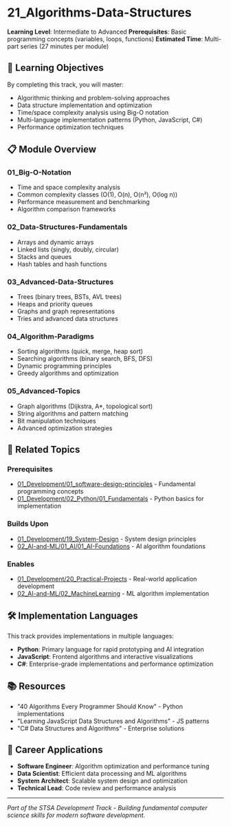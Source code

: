 # 21_Algorithms-Data-Structures

**Learning Level**: Intermediate to Advanced
**Prerequisites**: Basic programming concepts (variables, loops, functions)
**Estimated Time**: Multi-part series (27 minutes per module)

## 🎯 Learning Objectives

By completing this track, you will master:

- Algorithmic thinking and problem-solving approaches
- Data structure implementation and optimization
- Time/space complexity analysis using Big-O notation
- Multi-language implementation patterns (Python, JavaScript, C#)
- Performance optimization techniques

## 📋 Module Overview

### **01_Big-O-Notation**
- Time and space complexity analysis
- Common complexity classes (O(1), O(n), O(n²), O(log n))
- Performance measurement and benchmarking
- Algorithm comparison frameworks

### **02_Data-Structures-Fundamentals**
- Arrays and dynamic arrays
- Linked lists (singly, doubly, circular)
- Stacks and queues
- Hash tables and hash functions

### **03_Advanced-Data-Structures**
- Trees (binary trees, BSTs, AVL trees)
- Heaps and priority queues
- Graphs and graph representations
- Tries and advanced data structures

### **04_Algorithm-Paradigms**
- Sorting algorithms (quick, merge, heap sort)
- Searching algorithms (binary search, BFS, DFS)
- Dynamic programming principles
- Greedy algorithms and optimization

### **05_Advanced-Topics**
- Graph algorithms (Dijkstra, A*, topological sort)
- String algorithms and pattern matching
- Bit manipulation techniques
- Advanced optimization strategies

## 🔗 Related Topics

### **Prerequisites**
- [01_Development/01_software-design-principles](../01_software-design-principles/) - Fundamental programming concepts
- [01_Development/02_Python/01_Fundamentals](../02_Python/01_Fundamentals/) - Python basics for implementation

### **Builds Upon**
- [01_Development/19_System-Design](../19_System-Design/) - System design principles
- [02_AI-and-ML/01_AI/01_AI-Foundations](../02_AI-and-ML/01_AI/01_AI-Foundations/) - AI algorithm foundations

### **Enables**
- [01_Development/20_Practical-Projects](../20_Practical-Projects/) - Real-world application development
- [02_AI-and-ML/02_MachineLearning](../02_AI-and-ML/02_MachineLearning/) - ML algorithm implementation

## 🛠️ Implementation Languages

This track provides implementations in multiple languages:

- **Python**: Primary language for rapid prototyping and AI integration
- **JavaScript**: Frontend algorithms and interactive visualizations
- **C#**: Enterprise-grade implementations and performance optimization

## 📚 Resources

- "40 Algorithms Every Programmer Should Know" - Python implementations
- "Learning JavaScript Data Structures and Algorithms" - JS patterns
- "C# Data Structures and Algorithms" - Enterprise solutions

## 🎯 Career Applications

- **Software Engineer**: Algorithm optimization and performance tuning
- **Data Scientist**: Efficient data processing and ML algorithms
- **System Architect**: Scalable system design and optimization
- **Technical Lead**: Code review and performance analysis

---

*Part of the STSA Development Track - Building fundamental computer science skills for modern software development.*